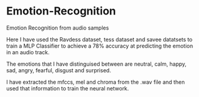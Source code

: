 # Emotion-Recognition
Emotion Recognition from audio samples

Here I have used the Ravdess dataset, tess dataset and savee datatsets to train a MLP Classifier to achieve a 78% accuracy at predicting the emotion in an audio track.

The emotions that I have distinguised between are neutral, calm, happy, sad, angry, fearful, disgust and surprised.

I have extracted the mfccs, mel and chroma from the .wav file and then used that information to train the neural network.
